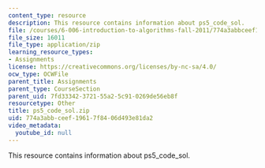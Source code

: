 ```yaml
---
content_type: resource
description: This resource contains information about ps5_code_sol.
file: /courses/6-006-introduction-to-algorithms-fall-2011/774a3abbceef19617f8406d493e81da2_ps5_code_sol.zip
file_size: 16011
file_type: application/zip
learning_resource_types:
- Assignments
license: https://creativecommons.org/licenses/by-nc-sa/4.0/
ocw_type: OCWFile
parent_title: Assignments
parent_type: CourseSection
parent_uid: 7fd33342-3721-55a2-5c91-0269de56eb8f
resourcetype: Other
title: ps5_code_sol.zip
uid: 774a3abb-ceef-1961-7f84-06d493e81da2
video_metadata:
  youtube_id: null
---
```

This resource contains information about ps5_code_sol.
